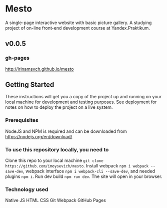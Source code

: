 # Mesto
A single-page interactive website with basic picture gallery. A studying project of on-line front-end development course at Yandex.Praktikum.

## v0.0.5

### gh-pages
http://irinamsvch.github.io/mesto

## Getting Started
These instructions will get you a copy of the project up and running on your local machine for development and testing purposes. See deployment for notes on how to deploy the project on a live system.

### Prerequisites
NodeJS and NPM is required and can be downloaded from https://nodejs.org/en/download/

### To use this repository locally, you need to
Clone this repo to your local machine `git clone https://github.com/imoysevich/mesto`.
Install webpack `npm i webpack --save-dev`, webpack interface `npm i webpack-cli --save-dev`, and needed plugins `npm i`.
Run dev build `npm run dev`.
The site will open in your browser.

### Technology used
Native JS
HTML
CSS
Git
Webpack
GitHub Pages
